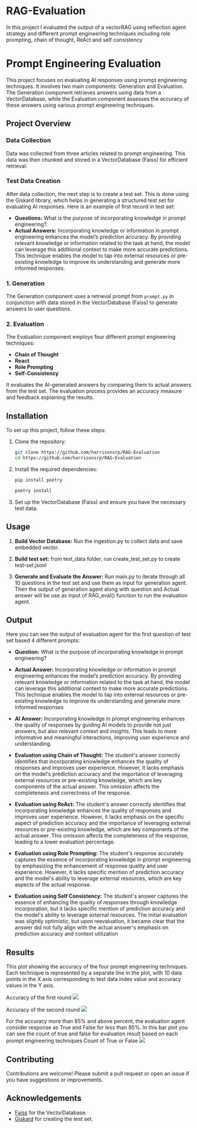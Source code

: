 # RAG-Evaluation
In this project I evaluated the output of a vectorRAG using reflection agent strategy and different prompt engineering techniques including role prompting, chain of thought, ReAct and self consistency

# Prompt Engineering Evaluation

This project focuses on evaluating AI responses using prompt engineering techniques. 
It involves two main components: Generation and Evaluation. The Generation component
retrieves answers using data from a VectorDatabase, while the Evaluation
component assesses the accuracy of these answers using various prompt engineering techniques.

## Project Overview

### Data Collection

Data was collected from three articles related to prompt engineering. This data was then chunked and stored in a VectorDatabase (Faiss) for efficient retrieval.

### Test Data Creation

After data collection, the next step is to create a test set. This is done using the Giskard library, which helps in generating a structured test set for evaluating AI responses. Here is an example of first record in test set:
- **Questions:** What is the purpose of incorporating knowledge in prompt engineering?.
- **Actual Answers:** Incorporating knowledge or information in prompt engineering enhances the model’s prediction accuracy. By providing relevant knowledge or information related to the task at hand, the model can leverage this additional context to make more accurate predictions. This technique enables the model to tap into external resources or pre-existing knowledge to improve its understanding and generate more informed responses.


### 1. Generation

The Generation component uses a retrieval prompt from `prompt.py` in conjunction with data stored in the VectorDatabase (Faiss) to generate answers to user questions.

### 2. Evaluation

The Evaluation component employs four different prompt engineering techniques:
- **Chain of Thought**
- **React**
- **Role Prompting**
- **Self-Consistency**

It evaluates the AI-generated answers by comparing them to actual answers from the test set. The evaluation process provides an accuracy measure and feedback explaining the results.


## Installation

To set up this project, follow these steps:

1. Clone the repository:
    ```bash
    git clone https://github.com/harrisonsrp/RAG-Evaluation
    cd https://github.com/harrisonsrp/RAG-Evaluation
    ```
2. Install the required dependencies:

    ```bash
    pip install poetry
    ```

    ```bash
    poetry install 
    ```

3. Set up the VectorDatabase (Faiss) and ensure you have the necessary test data.

## Usage

1. **Build Vector Database:**
   Run the ingestion.py to collect data and save embedded vector.

2. **Build test set:**
    from test_data folder, run create_test_set.py to create test-set.jsonl

3. **Generate and Evaluate the Answer:**
   Run main.py to iterate through all 10 questions in the test set and use them as input
    for generation agent. Then the output of generation agent along with question and Actual
    answer will be use as input of RAG_eval() function to run the evaluation agent.

## Output
Here you can see the output of evaluation agent for the first question of test set based 4 different prompts:

- **Question:**
    What is the purpose of incorporating knowledge in prompt engineering?
- **Actual Answer:**
    Incorporating knowledge or information in prompt engineering enhances the model’s prediction accuracy. By providing relevant knowledge or information related to the task at hand, the model can leverage this additional context to make more accurate predictions. This technique enables the model to tap into external resources or pre-existing knowledge to improve its understanding and generate more informed responses
- **AI Answer:**
Incorporating knowledge in prompt engineering enhances the quality of responses by guiding AI models to provide not just answers, but also relevant context and insights. This leads to more informative and meaningful interactions, improving user experience and understanding.
- **Evaluation using Chain of Thought:**
The student's answer correctly identifies that incorporating knowledge enhances the quality of responses and improves user experience. However, it lacks emphasis on the model's prediction accuracy and the importance of leveraging external resources or pre-existing knowledge, which are key components of the actual answer. This omission affects the completeness and correctness of the response.

- **Evaluation using ReAct:**
The student's answer correctly identifies that incorporating knowledge enhances the quality of responses and improves user experience. However, it lacks emphasis on the specific aspect of prediction accuracy and the importance of leveraging external resources or pre-existing knowledge, which are key components of the actual answer. This omission affects the completeness of the response, leading to a lower evaluation percentage.
- **Evaluation using Role Prompting:**
The student's response accurately captures the essence of incorporating knowledge in prompt engineering by emphasizing the enhancement of response quality and user experience. However, it lacks specific mention of prediction accuracy and the model's ability to leverage external resources, which are key aspects of the actual response.
- **Evaluation using Self Consistency:**
The student's answer captures the essence of enhancing the quality of responses through knowledge incorporation, but it lacks specific mention of prediction accuracy and the model's ability to leverage external resources. The initial evaluation was slightly optimistic, but upon reevaluation, it became clear that the answer did not fully align with the actual answer's emphasis on prediction accuracy and context utilization
## Results

This plot showing the accuracy of the four prompt engineering techniques. Each technique is represented by a separate line in the plot, with 10 data points in the X axis corresponding 
to test data index value and accuracy values in the Y axis.

Accuracy of the first round
<img src="Evaluation_results/accuracy_plot.png">


Accuracy of the second round
<img src="Evaluation_results/accuracy_plot2.png">

For the accuracy more than 85% and above percent, the evaluation agent consider response as True
and False for less than 85%. In this bar plot you can see the count of  true and false for evaluation result 
based on each prompt engineering techniques
Count of True or False
<img src="Evaluation_results/accuracy_bar_plot.png">

## Contributing

Contributions are welcome! Please submit a pull request or open an issue if you have suggestions or improvements.


## Acknowledgements

- [Faiss](https://github.com/facebookresearch/faiss) for the VectorDatabase.
- [Giskard](https://github.com/giskard-ai/giskard) for creating the test set.



